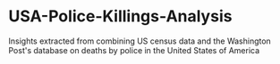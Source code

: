# USA-Police-Killings-Analysis
Insights extracted from combining US census data and the Washington Post's database on deaths by police in the United States of America
